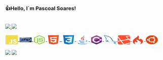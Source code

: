 ### 👍Hello, I´m Pascoal Soares!
<div class="container">
  <div><br>
   <a href="https://github.com/pacosoares">
   <img height="180em" src="https://github-readme-stats.vercel.app/api?username=pacosoares&show_icons=true&theme=dracula&include_all_commits=true&count_private=true"/>
   <img height="180em" src="https://github-readme-stats.vercel.app/api/top-langs/?username=pacosoares&layout=compact&langs_count=7&theme=dracula"/>
 </div>
  <div><br>
    <img align="center" title="Paco-Js" height="30" width="40" src="https://raw.githubusercontent.com/devicons/devicon/master/icons/javascript/javascript-plain.svg">
    <img align="center" title="Paco-PHP" height="30" width="40" src="https://github.com/devicons/devicon/blob/00f02ef57fb7601fd1ddcc2fe6fe670fef3ae3e4/icons/php/php-original.svg">
    <img align="center" title="Paco-Node" height="30" width="40" src="https://github.com/devicons/devicon/blob/00f02ef57fb7601fd1ddcc2fe6fe670fef3ae3e4/icons/nodejs/nodejs-original.svg">
    <img align="center" title="Paco-HTML" height="30" width="40" src="https://raw.githubusercontent.com/devicons/devicon/master/icons/html5/html5-original.svg">&nbsp;
    <img align="center" title="Paco-CSS" height="30" width="40" src="https://raw.githubusercontent.com/devicons/devicon/master/icons/css3/css3-original.svg">
    <img align="center" title="Paco-Java" height="30" width="40" src="https://github.com/devicons/devicon/blob/00f02ef57fb7601fd1ddcc2fe6fe670fef3ae3e4/icons/java/java-original.svg">
    <img align="center" title="Paco-Csharp" height="30" width="40" src="https://raw.githubusercontent.com/devicons/devicon/master/icons/csharp/csharp-original.svg">
    <img align="center" title="Paco-Msql" height="30" width="40" src="https://github.com/devicons/devicon/blob/00f02ef57fb7601fd1ddcc2fe6fe670fef3ae3e4/icons/mysql/mysql-original.svg">
   <img align="center" title="Paco-Laravel" height="30" width="40" src ="https://github.com/devicons/devicon/blob/00f02ef57fb7601fd1ddcc2fe6fe670fef3ae3e4/icons/laravel/laravel-plain.svg">
   <img align="center" title="Paco-CodeIgniter" height="30" width="40" src="https://github.com/devicons/devicon/blob/00f02ef57fb7601fd1ddcc2fe6fe670fef3ae3e4/icons/codeigniter/codeigniter-plain.svg">
     <img align="center" title="Paco-Ubuntu" height="30" width="40" src ="https://github.com/devicons/devicon/blob/00f02ef57fb7601fd1ddcc2fe6fe670fef3ae3e4/icons/ubuntu/ubuntu-plain.svg">
    <!--img align="right" alt="PacoSoares" src="https://github.com/pacosoares/pacosoares/blob/main/%7B%20Paco%20soares%20%7D.png"  height="10%" width="10%-->
 </div>
 
 <div><br> 
 <a href = "mailto:services.paco@gmail.com"><img src="https://img.shields.io/badge/-Gmail-%23333?style=for-the-badge&logo=gmail&logoColor=white" target="_blank"></a>
   <a href="https://www.linkedin.com/in/pascoal-soares-0b2a2635" target="_blank"><img src="https://img.shields.io/badge/-LinkedIn-%230077B5?style=for-the-badge&logo=linkedin&logoColor=white" target="_blank"></a> 

 </div>
</div>

<!--
**pacosoares/pacosoares** is a ✨ _special_ ✨ repository because its `README.md` (this file) appears on your GitHub profile.

Here are some ideas to get you started:
- 👯 I’m looking to collaborate on ...
- 🤔 I’m looking for help with ...
- 💬 Ask me about ...
- 📫 How to reach me: ...
- 😄 Pronouns: ...
- ⚡ Fun fact: ...
-->

